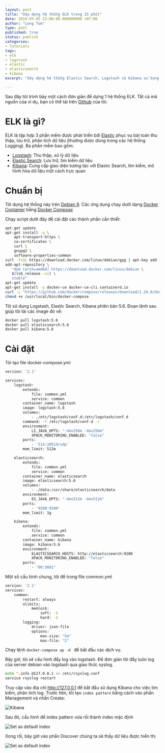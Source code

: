 ```yaml
---
layout: post
title: "Xây dựng hệ thống ELK trong 15 phút"
date: 2019-05-05 12:00:00.000000000 +07:00
author: "Long Tom"
type: post
published: true
status: publish
categories: 
- Tutorials
tags:
- elk
- logstash
- elastic
- elasticsearch
- kibana
excerpt: "Xây dựng hệ thống Elastic Search, Logstash và Kibana sử dụng Docker, Docker-compose."

---
```


Sau đây tôi trình bày một cách đơn giản để dựng 1 hệ thống ELK. Tất cả mã nguồn của ví dụ, bạn có thể tải trên [Github](https://github.com/ngvlongit1/elk-started) của tôi.

# ELK là gì?

ELK là tập hợp 3 phần mềm được phát triển bởi [Elastic](https://www.elastic.co/) phục vụ bài toán thu thập, lưu trữ, phân tích dữ liệu (thường được dùng trong các hệ thống Logging). Ba phần mềm bao gồm:

* [Logstash](https://www.elastic.co/products/logstash): Thu thập, xử lý dữ liệu
* [Elastic Search](https://www.elastic.co/products/elasticsearch): Lưu trữ, tìm kiếm dữ liệu
* [Kibana](https://www.elastic.co/products/kibana): Cung cấp giao diện tương tác với Elastic Search, tìm kiếm, mô hình hóa dữ liệu một cách trực quan

# Chuẩn bị

Tôi dựng hệ thống này trên [Debian 9](https://www.debian.org/distrib/). Các ứng dụng chạy dưới dạng [Docker Container](https://www.docker.com/) bằng [Docker Compose](https://docs.docker.com/compose/)

Chạy script dưới đây để cài đặt các thành phần cần thiết:
```bash
apt-get update
apt-get install -y \
    apt-transport-https \
    ca-certificates \
    curl \
    gnupg2 \
    software-properties-common
curl -fsSL https://download.docker.com/linux/debian/gpg | apt-key add -
add-apt-repository \
   "deb [arch=amd64] https://download.docker.com/linux/debian \
   $(lsb_release -cs) \
   stable"
apt-get update
apt-get install -y docker-ce docker-ce-cli containerd.io
curl -L "https://github.com/docker/compose/releases/download/1.24.0/docker-compose-$(uname -s)-$(uname -m)" -o /usr/local/bin/docker-compose
chmod +x /usr/local/bin/docker-compose
```

Tôi sử dụng Logstash, Elastic Search, Kibana phiên bản 5.6. Đoạn lệnh sau giúp tôi tải các image đó về:
```bash
docker pull logstash:5.6
docker pull elasticsearch:5.6
docker pull kibana:5.6
```

# Cài đặt

Tôi tạo file docker-compose.yml
```bash
version: '2.1'

services:
    logstash:
        extends:
            file: common.yml
            service: common
        container_name: logstash
        image: logstash:5.6
        volumes:
            - ./etc/logstash/conf.d:/etc/logstash/conf.d
        command: -f /etc/logstash/conf.d -r
        environment:
            LS_JAVA_OPTS: "-Xmx256m -Xms256m"
            XPACK_MONITORING_ENABLED: "false"
        ports:
            - '514:10514/udp'
        mem_limit: 512m

    elasticsearch:
        extends:
            file: common.yml
            service: common
        container_name: elasticsearch
        image: elasticsearch:5.6
        volumes:
            - ./data:/usr/share/elasticsearch/data
        environment:
            ES_JAVA_OPTS: "-Xms512m -Xmx512m"
        ports:
            - '9200:9200'
        mem_limit: 1g

    kibana:
        extends:
            file: common.yml
            service: common
        container_name: kibana
        image: kibana:5.6
        environment:
            ELASTICSEARCH_HOSTS: http://elasticsearch:9200
            XPACK_MONITORING_ENABLED: "false"
        ports:
            - "80:5601"    
```

Một số cấu hình chung, tôi để trong file common.yml
```bash
version: '2.1'
services:
    common:
        restart: always
        ulimits:
            memlock:
                soft: -1
                hard: -1
        logging:
            driver: json-file
            options:
                max-size: "5m"
                max-file: "2"
```

Chạy lệnh ```docker-compose up -d ``` để bắt đầu các dịch vụ. 

Bây giờ, tôi sẽ cấu hình đẩy log vào logstash. Để đơn giản tôi đẩy luôn log của server debian vào logstash qua giao thức syslog.
```bash
echo *.info @127.0.0.1 >> /etc/rsyslog.conf
service rsyslog restart
```

Truy cập vào địa chỉ http://127.0.0.1 để bắt đầu sử dụng Kibana cho việc tìm kiếm, phân tích log.
Trước tiên, tôi tạo ```index pattern``` bằng cách vào phần Management và nhấn Create:

![Kibana]( {{site.url}}/assets/img/2019/05/05/kibana_management.png) 

Sau đó, cấu hình để index pattern vừa rồi thành index mặc định

![Set as default index]( {{site.url}}/assets/img/2019/05/05/kibana_set_default_index.png) 

Xong rồi, bây giờ vào phần Discover chúng ta sẽ thấy dữ liệu được hiển thị

![Set as default index]( {{site.url}}/assets/img/2019/05/05/kibana_discover.png) 





